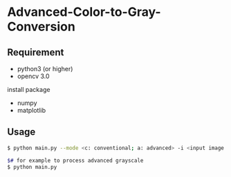 # Advanced-Color-to-Gray-Conversion

## Requirement
* python3 (or higher)
* opencv 3.0

install package 

* numpy
* matplotlib

## Usage
```bash
$ python main.py --mode <c: conventional; a: advanced> -i <input image folder> -o <output directory>

$# for example to process advanced grayscale 
$ python main.py
```
